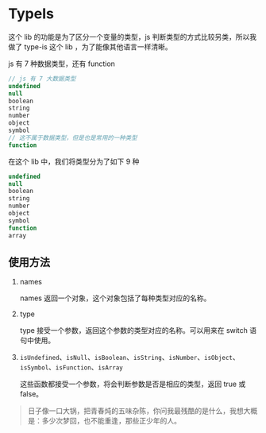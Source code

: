 # TypeIs
这个 lib 的功能是为了区分一个变量的类型，js 判断类型的方式比较另类，所以我做了 type-is 这个 lib ，为了能像其他语言一样清晰。

js 有 7 种数据类型，还有 function

```javascript
// js 有 7 大数据类型
undefined
null
boolean
string
number
object
symbol
// 这不属于数据类型，但是也是常用的一种类型
function
```

在这个 lib 中，我们将类型分为了如下 9 种

```javascript
undefined
null
boolean
string
number
object
symbol
function
array
```

## 使用方法

1. names

   names 返回一个对象，这个对象包括了每种类型对应的名称。

2. type

   type 接受一个参数，返回这个参数的类型对应的名称。可以用来在 switch 语句中使用。

3. `isUndefined`、`isNull`、`isBoolean`、`isString`、`isNumber`、`isObject`、`isSymbol`、`isFunction`、`isArray` 

   这些函数都接受一个参数，将会判断参数是否是相应的类型，返回 true 或 false。



> 日子像一口大锅，把青春炖的五味杂陈，你问我最残酷的是什么，我想大概是：多少次梦回，也不能重逢，那些正少年的人。 

